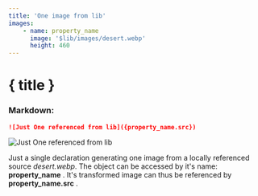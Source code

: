 ```yaml
---
title: 'One image from lib'
images:
    - name: property_name
      image: '$lib/images/desert.webp'
      height: 460
---
```

# { title }

<Example images={images} property={property_name}>

### Markdown:
```markdown
![Just One referenced from lib]({property_name.src})
```

![Just One referenced from lib]({property_name.src})

</Example>


Just a single declaration generating one image from a locally referenced source _desert.webp_.
The object can be accessed by it's name: __property_name__ . It's transformed image can thus be referenced by __property_name.src__ .





